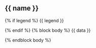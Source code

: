 ## <i class="fa fa-chevron-right"></i> {{ name }}
{% if legend %}
{{ legend }}

{% endif %}
{% block body %}
{{ data }}

{% endblock body %}
